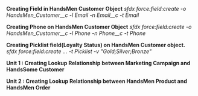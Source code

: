 **Creating Field in HandsMen Customer** **Object**
*sfdx force:field:create -o HandsMen_Customer__c -l Email -n Email__c -t Email*

**Creating Phone on HandsMen Customer Object**
*sfdx force:field:create -o HandsMen_Customer__c -l Phone -n Phone__c -t Phone*
 
**Creating Picklist field(Loyalty Status) on HandsMen Customer object.**
*sfdx force:field:create ... -t Picklist -v "Gold;Silver;Bronze"*

**Unit 1 : Creating Lookup Relationship between Marketing Campaign and HandsSome Customer**

**Unit 2 : Creating Lookup Relationship between HandsMen Product and HandsMen Order**

